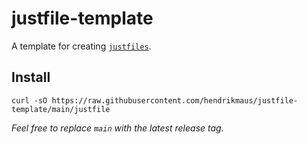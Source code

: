 # justfile-template

A template for creating [`justfiles`](https://github.com/casey/just).

## Install

```shell
curl -sO https://raw.githubusercontent.com/hendrikmaus/justfile-template/main/justfile
```

_Feel free to replace `main` with the latest release tag._
